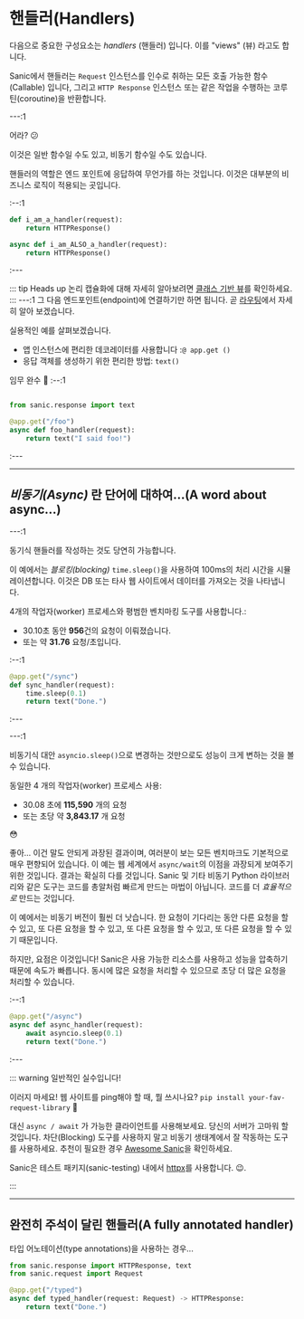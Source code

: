 # 핸들러(Handlers)

다음으로 중요한 구성요소는 _handlers_ (핸들러) 입니다. 이를 "views" (뷰) 라고도 합니다.

Sanic에서 핸들러는 `Request` 인스턴스를 인수로 취하는 모든 호출 가능한 함수(Callable) 입니다, 그리고 `HTTP Response` 인스턴스 또는 같은 작업을 수행하는 코루틴(coroutine)을 반환합니다.

---:1

어라? :confused:

이것은 일반 함수일 수도 있고, 비동기 함수일 수도 있습니다.

핸들러의 역할은 엔드 포인트에 응답하여 무언가를 하는 것입니다. 이것은 대부분의 비즈니스 로직이 적용되는 곳입니다.

:--:1

```python
def i_am_a_handler(request):
    return HTTPResponse()

async def i_am_ALSO_a_handler(request):
    return HTTPResponse()
```

:---

::: tip Heads up
논리 캡슐화에 대해 자세히 알아보려면 [클래스 기반 뷰](/guide/advanced/class-based-views.md)를 확인하세요.
:::
---:1
그 다음 엔드포인트(endpoint)에 연결하기만 하면 됩니다. 곧 [라우팅](./routing.md)에서 자세히 알아 보겠습니다.

실용적인 예를 살펴보겠습니다.

- 앱 인스턴스에 편리한 데코레이터를 사용합니다 :`@ app.get ()`
- 응답 객체를 생성하기 위한 편리한 방법: `text()`

임무 완수 :muscle:
:--:1

```python

from sanic.response import text

@app.get("/foo")
async def foo_handler(request):
    return text("I said foo!")
```

:---

---

## _비동기(Async)_ 란 단어에 대하여...(A word about async...)

---:1

동기식 핸들러를 작성하는 것도 당연히 가능합니다.

이 예에서는 _블로킹(blocking)_ `time.sleep()`을 사용하여 100ms의 처리 시간을 시뮬레이션합니다.
이것은 DB 또는 타사 웹 사이트에서 데이터를 가져오는 것을 나타냅니다.

4개의 작업자(worker) 프로세스와 평범한 벤치마킹 도구를 사용합니다.:

- 30.10초 동안 **956**건의 요청이 이뤄졌습니다.
- 또는 약 **31.76** 요청/초입니다.
  
:--:1

```python
@app.get("/sync")
def sync_handler(request):
    time.sleep(0.1)
    return text("Done.")
```

:---

---:1

비동기식 대안 `asyncio.sleep()`으로 변경하는 것만으로도 성능이 크게 변하는 것을 볼 수 있습니다.

동일한 4 개의 작업자(worker) 프로세스 사용:

- 30.08 초에 **115,590** 개의 요청
- 또는 초당 약 **3,843.17** 개 요청

:flushed:

좋아... 이건 말도 안되게 과장된 결과이며, 여러분이 보는 모든 벤치마크도 기본적으로 매우 편향되어 있습니다. 이 예는 웹 세계에서 `async/wait`의 이점을 과장되게 보여주기 위한 것입니다. 결과는 확실히 다를 것입니다. Sanic 및 기타 비동기 Python 라이브러리와 같은 도구는 코드를 총알처럼 빠르게 만드는 마법이 아닙니다. 코드를 더 _효율적으로_ 만드는 것입니다.

이 예에서는 비동기 버전이 훨씬 더 낫습니다. 한 요청이 기다리는 동안 다른 요청을 할 수 있고, 또 다른 요청을 할 수 있고, 또 다른 요청을 할 수 있고, 또 다른 요청을 할 수 있기 때문입니다.

하지만, 요점은 이것입니다! Sanic은 사용 가능한 리소스를 사용하고 성능을 압축하기 때문에 속도가 빠릅니다. 동시에 많은 요청을 처리할 수 있으므로 초당 더 많은 요청을 처리할 수 있습니다.

:--:1

```python
@app.get("/async")
async def async_handler(request):
    await asyncio.sleep(0.1)
    return text("Done.")
```

:---

::: warning 일반적인 실수입니다!

이러지 마세요! 웹 사이트를 ping해야 할 때, 뭘 쓰시나요? `pip install your-fav-request-library` :see_no_evil:

대신 `async / await` 가 가능한 클라이언트를 사용해보세요. 당신의 서버가 고마워 할 것입니다. 차단(Blocking) 도구를 사용하지 말고 비동기 생태계에서 잘 작동하는 도구를 사용하세요. 추천이 필요한 경우 [Awesome Sanic](https://github.com/mekicha/awesome-sanic)을 확인하세요.

Sanic은 테스트 패키지(sanic-testing) 내에서 [httpx](https://www.python-httpx.org/)를 사용합니다. :wink:.

:::

---

## 완전히 주석이 달린 핸들러(A fully annotated handler)

타입 어노테이션(type annotations)을 사용하는 경우...

```python
from sanic.response import HTTPResponse, text
from sanic.request import Request

@app.get("/typed")
async def typed_handler(request: Request) -> HTTPResponse:
    return text("Done.")
```
